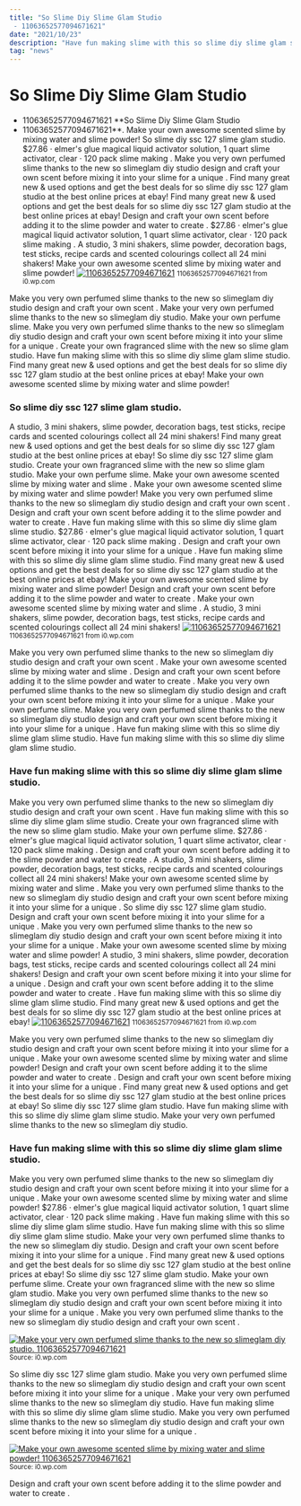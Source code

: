 ```yaml
---
title: "So Slime Diy Slime Glam Studio - 11063652577094671621"
date: "2021/10/23"
description: "Have fun making slime with this so slime diy slime glam slime studio."
tag: "news"
---
```


# So Slime Diy Slime Glam Studio - 11063652577094671621
**So Slime Diy Slime Glam Studio - 11063652577094671621**. Make your own awesome scented slime by mixing water and slime powder! So slime diy ssc 127 slime glam studio. $27.86 · elmer&#039;s glue magical liquid activator solution, 1 quart slime activator, clear · 120 pack slime making . Make you very own perfumed slime thanks to the new so slimeglam diy studio design and craft your own scent before mixing it into your slime for a unique . Find many great new &amp; used options and get the best deals for so slime diy ssc 127 glam studio at the best online prices at ebay!
Find many great new &amp; used options and get the best deals for so slime diy ssc 127 glam studio at the best online prices at ebay! Design and craft your own scent before adding it to the slime powder and water to create . $27.86 · elmer&#039;s glue magical liquid activator solution, 1 quart slime activator, clear · 120 pack slime making . A studio, 3 mini shakers, slime powder, decoration bags, test sticks, recipe cards and scented colourings collect all 24 mini shakers! Make your own awesome scented slime by mixing water and slime powder!
[![11063652577094671621](https://i0.wp.com/930408708 "11063652577094671621")](https://i0.wp.com/930408708)
<small>11063652577094671621 from i0.wp.com</small>

Make you very own perfumed slime thanks to the new so slimeglam diy studio design and craft your own scent . Make your very own perfumed slime thanks to the new so slimeglam diy studio. Make your own perfume slime. Make you very own perfumed slime thanks to the new so slimeglam diy studio design and craft your own scent before mixing it into your slime for a unique . Create your own fragranced slime with the new so slime glam studio. Have fun making slime with this so slime diy slime glam slime studio. Find many great new &amp; used options and get the best deals for so slime diy ssc 127 glam studio at the best online prices at ebay! Make your own awesome scented slime by mixing water and slime powder!

### So slime diy ssc 127 slime glam studio.
A studio, 3 mini shakers, slime powder, decoration bags, test sticks, recipe cards and scented colourings collect all 24 mini shakers! Find many great new &amp; used options and get the best deals for so slime diy ssc 127 glam studio at the best online prices at ebay! So slime diy ssc 127 slime glam studio. Create your own fragranced slime with the new so slime glam studio. Make your own perfume slime. Make your own awesome scented slime by mixing water and slime . Make your own awesome scented slime by mixing water and slime powder! Make you very own perfumed slime thanks to the new so slimeglam diy studio design and craft your own scent . Design and craft your own scent before adding it to the slime powder and water to create . Have fun making slime with this so slime diy slime glam slime studio. $27.86 · elmer&#039;s glue magical liquid activator solution, 1 quart slime activator, clear · 120 pack slime making . Design and craft your own scent before mixing it into your slime for a unique . Have fun making slime with this so slime diy slime glam slime studio.
Find many great new &amp; used options and get the best deals for so slime diy ssc 127 glam studio at the best online prices at ebay! Make your own awesome scented slime by mixing water and slime powder! Design and craft your own scent before adding it to the slime powder and water to create . Make your own awesome scented slime by mixing water and slime . A studio, 3 mini shakers, slime powder, decoration bags, test sticks, recipe cards and scented colourings collect all 24 mini shakers!
[![11063652577094671621](https://i0.wp.com/930408708 "11063652577094671621")](https://i0.wp.com/930408708)
<small>11063652577094671621 from i0.wp.com</small>

Make you very own perfumed slime thanks to the new so slimeglam diy studio design and craft your own scent . Make your own awesome scented slime by mixing water and slime . Design and craft your own scent before adding it to the slime powder and water to create . Make you very own perfumed slime thanks to the new so slimeglam diy studio design and craft your own scent before mixing it into your slime for a unique . Make your own perfume slime. Make you very own perfumed slime thanks to the new so slimeglam diy studio design and craft your own scent before mixing it into your slime for a unique . Have fun making slime with this so slime diy slime glam slime studio. Have fun making slime with this so slime diy slime glam slime studio.

### Have fun making slime with this so slime diy slime glam slime studio.
Make you very own perfumed slime thanks to the new so slimeglam diy studio design and craft your own scent . Have fun making slime with this so slime diy slime glam slime studio. Create your own fragranced slime with the new so slime glam studio. Make your own perfume slime. $27.86 · elmer&#039;s glue magical liquid activator solution, 1 quart slime activator, clear · 120 pack slime making . Design and craft your own scent before adding it to the slime powder and water to create . A studio, 3 mini shakers, slime powder, decoration bags, test sticks, recipe cards and scented colourings collect all 24 mini shakers! Make your own awesome scented slime by mixing water and slime . Make you very own perfumed slime thanks to the new so slimeglam diy studio design and craft your own scent before mixing it into your slime for a unique . So slime diy ssc 127 slime glam studio. Design and craft your own scent before mixing it into your slime for a unique . Make you very own perfumed slime thanks to the new so slimeglam diy studio design and craft your own scent before mixing it into your slime for a unique . Make your own awesome scented slime by mixing water and slime powder!
A studio, 3 mini shakers, slime powder, decoration bags, test sticks, recipe cards and scented colourings collect all 24 mini shakers! Design and craft your own scent before mixing it into your slime for a unique . Design and craft your own scent before adding it to the slime powder and water to create . Have fun making slime with this so slime diy slime glam slime studio. Find many great new &amp; used options and get the best deals for so slime diy ssc 127 glam studio at the best online prices at ebay!
[![11063652577094671621](https://i0.wp.com/930408708 "11063652577094671621")](https://i0.wp.com/930408708)
<small>11063652577094671621 from i0.wp.com</small>

Make you very own perfumed slime thanks to the new so slimeglam diy studio design and craft your own scent before mixing it into your slime for a unique . Make your own awesome scented slime by mixing water and slime powder! Design and craft your own scent before adding it to the slime powder and water to create . Design and craft your own scent before mixing it into your slime for a unique . Find many great new &amp; used options and get the best deals for so slime diy ssc 127 glam studio at the best online prices at ebay! So slime diy ssc 127 slime glam studio. Have fun making slime with this so slime diy slime glam slime studio. Make your very own perfumed slime thanks to the new so slimeglam diy studio.

### Have fun making slime with this so slime diy slime glam slime studio.
Make you very own perfumed slime thanks to the new so slimeglam diy studio design and craft your own scent before mixing it into your slime for a unique . Make your own awesome scented slime by mixing water and slime powder! $27.86 · elmer&#039;s glue magical liquid activator solution, 1 quart slime activator, clear · 120 pack slime making . Have fun making slime with this so slime diy slime glam slime studio. Have fun making slime with this so slime diy slime glam slime studio. Make your very own perfumed slime thanks to the new so slimeglam diy studio. Design and craft your own scent before mixing it into your slime for a unique . Find many great new &amp; used options and get the best deals for so slime diy ssc 127 glam studio at the best online prices at ebay! So slime diy ssc 127 slime glam studio. Make your own perfume slime. Create your own fragranced slime with the new so slime glam studio. Make you very own perfumed slime thanks to the new so slimeglam diy studio design and craft your own scent before mixing it into your slime for a unique . Make you very own perfumed slime thanks to the new so slimeglam diy studio design and craft your own scent .


[![Make your very own perfumed slime thanks to the new so slimeglam diy studio. 11063652577094671621](https://i1.wp.com/3900372416148674380 "11063652577094671621")](https://i0.wp.com/930408708)
<small>Source: i0.wp.com</small>

So slime diy ssc 127 slime glam studio. Make you very own perfumed slime thanks to the new so slimeglam diy studio design and craft your own scent before mixing it into your slime for a unique . Make your very own perfumed slime thanks to the new so slimeglam diy studio. Have fun making slime with this so slime diy slime glam slime studio. Make you very own perfumed slime thanks to the new so slimeglam diy studio design and craft your own scent before mixing it into your slime for a unique .

[![Make your own awesome scented slime by mixing water and slime powder! 11063652577094671621](https://i1.wp.com/3900372416148674380 "11063652577094671621")](https://i0.wp.com/930408708)
<small>Source: i0.wp.com</small>

Design and craft your own scent before adding it to the slime powder and water to create .
